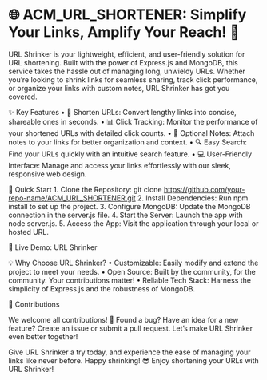 # 🌐 ACM_URL_SHORTENER: Simplify Your Links, Amplify Your Reach! 🚀

URL Shrinker is your lightweight, efficient, and user-friendly solution for URL shortening. Built with the power of Express.js and MongoDB, this service takes the hassle out of managing long, unwieldy URLs. Whether you’re looking to shrink links for seamless sharing, track click performance, or organize your links with custom notes, URL Shrinker has got you covered.

✨ Key Features
	•	🔗 Shorten URLs: Convert lengthy links into concise, shareable ones in seconds.
	•	📊 Click Tracking: Monitor the performance of your shortened URLs with detailed click counts.
	•	📝 Optional Notes: Attach notes to your links for better organization and context.
	•	🔍 Easy Search: Find your URLs quickly with an intuitive search feature.
	•	💻 User-Friendly Interface: Manage and access your links effortlessly with our sleek, responsive web design.

🚀 Quick Start
	1.	Clone the Repository: git clone https://github.com/your-repo-name/ACM_URL_SHORTENER.git
	2.	Install Dependencies: Run npm install to set up the project.
	3.	Configure MongoDB: Update the MongoDB connection in the server.js file.
	4.	Start the Server: Launch the app with node server.js.
	5.	Access the App: Visit the application through your local or hosted URL.

🔗 Live Demo: URL Shrinker

💡 Why Choose URL Shrinker?
	•	Customizable: Easily modify and extend the project to meet your needs.
	•	Open Source: Built by the community, for the community. Your contributions matter!
	•	Reliable Tech Stack: Harness the simplicity of Express.js and the robustness of MongoDB.

🤝 Contributions

We welcome all contributions! 💪 Found a bug? Have an idea for a new feature? Create an issue or submit a pull request. Let’s make URL Shrinker even better together!

Give URL Shrinker a try today, and experience the ease of managing your links like never before. Happy shrinking! 😎
Enjoy shortening your URLs with URL Shrinker!
